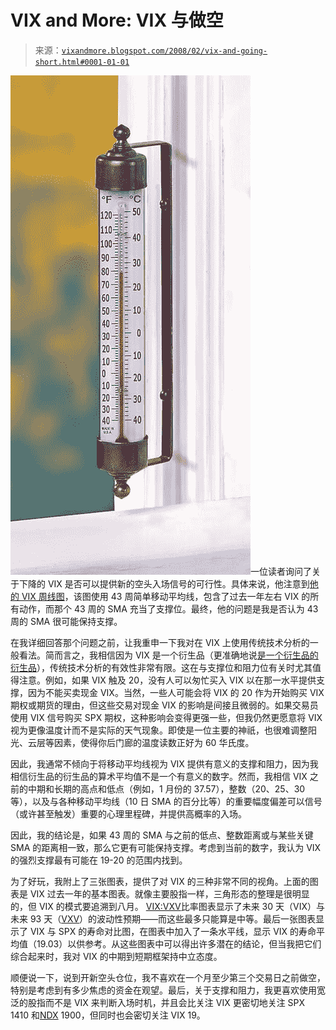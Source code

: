 <!--yml

category: 未分类

date: 2024-05-18 18:42:30

-->

# VIX and More: VIX 与做空

> 来源：[`vixandmore.blogspot.com/2008/02/vix-and-going-short.html#0001-01-01`](http://vixandmore.blogspot.com/2008/02/vix-and-going-short.html#0001-01-01)

![](img/2d605f3a6eeb2f8cacd12db00321bab0.png)一位读者询问了关于下降的 VIX 是否可以提供新的空头入场信号的可行性。具体来说，他注意到[他的 VIX 周线图](http://stockcharts.com/h-sc/ui?s=%24VIX&p=W&b=5&g=0&id=p71890196213)，该图使用 43 周简单移动平均线，包含了过去一年左右 VIX 的所有动作，而那个 43 周的 SMA 充当了支撑位。最终，他的问题是我是否认为 43 周的 SMA 很可能保持支撑。

在我详细回答那个问题之前，让我重申一下我对在 VIX 上使用传统技术分析的一般看法。简而言之，我相信因为 VIX 是一个衍生品（更准确地说[是一个衍生品的衍生品](http://vixandmore.blogspot.com/2007/05/vix-futures-starter-kit.html)），传统技术分析的有效性非常有限。这在与支撑位和阻力位有关时尤其值得注意。例如，如果 VIX 触及 20，没有人可以匆忙买入 VIX 以在那一水平提供支撑，因为不能买卖现金 VIX。当然，一些人可能会将 VIX 的 20 作为开始购买 VIX 期权或期货的理由，但这些交易对现金 VIX 的影响是间接且微弱的。如果交易员使用 VIX 信号购买 SPX 期权，这种影响会变得更强一些，但我仍然更愿意将 VIX 视为更像温度计而不是实际的天气现象。即使是一位主要的神祇，也很难调整阳光、云层等因素，使得你后门廊的温度读数正好为 60 华氏度。

因此，我通常不倾向于将移动平均线视为 VIX 提供有意义的支撑和阻力，因为我相信衍生品的衍生品的算术平均值不是一个有意义的数字。然而，我相信 VIX 之前的中期和长期的高点和低点（例如，1 月份的 37.57），整数（20、25、30 等），以及与各种移动平均线（10 日 SMA 的百分比等）的重要幅度偏差可以信号（或许甚至触发）重要的心理里程碑，并提供高概率的入场。

因此，我的结论是，如果 43 周的 SMA 与之前的低点、整数距离或与某些关键 SMA 的距离相一致，那么它更有可能保持支撑。考虑到当前的数字，我认为 VIX 的强烈支撑最有可能在 19-20 的范围内找到。

为了好玩，我附上了三张图表，提供了对 VIX 的三种非常不同的视角。上面的图表是 VIX 过去一年的基本图表。就像主要股指一样，三角形态的整理是很明显的，但 VIX 的模式要追溯到八月。 [VIX:VXV](http://vixandmore.blogspot.com/search/label/VIX%3AVXV)比率图表显示了未来 30 天（VIX）与未来 93 天（[VXV](http://vixandmore.blogspot.com/search/label/VXV)）的波动性预期——而这些最多只能算是中等。最后一张图表显示了 VIX 与 SPX 的寿命对比图，在图表中加入了一条水平线，显示 VIX 的寿命平均值（19.03）以供参考。从这些图表中可以得出许多潜在的结论，但当我把它们综合起来时，我对 VIX 的中期到短期框架持中立态度。

顺便说一下，说到开新空头仓位，我不喜欢在一个月至少第三个交易日之前做空，特别是考虑到有多少焦虑的资金在观望。最后，关于支撑和阻力，我更喜欢使用宽泛的股指而不是 VIX 来判断入场时机，并且会比关注 VIX 更密切地关注 SPX 1410 和[NDX](http://vixandmore.blogspot.com/search/label/NDX) 1900，但同时也会密切关注 VIX 19。
